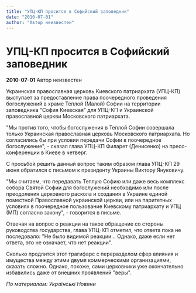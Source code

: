 ```yaml
---
title: "УПЦ-КП просится в Софийский заповедник"
date: "2010-07-01"
author: "Автор неизвестен"
---
```


# УПЦ-КП просится в Софийский заповедник

**2010-07-01** Автор неизвестен

Украинская православная церковь Киевского патриархата (УПЦ-КП) выступает за предоставление права поочередного проведения богослужений в храме Теплой (Малой) Софии на территории заповедника "София Киевская" для УПЦ-КП и Украинской православной церкви Московского патриархата.

"Мы против того, чтобы богослужения в Теплой Софии совершала только Украинская православная церковь Московского патриархата. Но согласились бы при условии передачи Софии в поочередное богослужение", - сказал глава УПЦ-КП Филарет (Денисенко) на пресс-конференции в Киеве в четверг.

С просьбой решить данный вопрос таким образом глава УПЦ-КП 29 июня обратился с письмом к президенту Украины Виктору Януковичу.

"Мы считаем, что передавать Теплую Софию или даже весь комплекс собора Святой Софии для богослужений необходимо или после преодоления церковного раскола и создания в Украине единой поместной Православной украинской церкви, или на паритетных условиях в поочередное пользование Киевскому патриархату и УПЦ (МП) согласно закону", - говорится в письме.

Отвечая на вопрос о реакции на такое обращение со стороны руководства государства, глава УПЦ-КП отметил, что ответа пока не последовало: "Не было видимой реакции… Однако, даже если нет ответа, это не означает, что нет реакции".

Сколько продлится этот трагифарс с переразделом сфер влияния и имущества между этими двумя коммерческими организациями, сказать сложно. Однако, похоже, сами церковники уже окончательно избавились даже от внешних проявлений "веры".

*По материалам: Українські Новини*